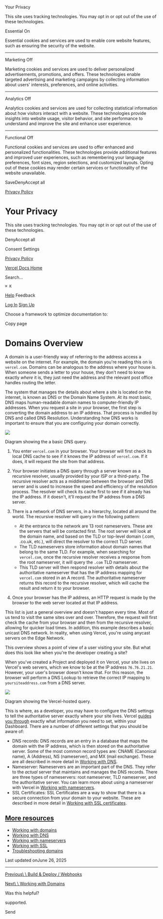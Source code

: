 Your Privacy

This site uses tracking technologies. You may opt in or opt out of the use of these technologies.

Essential
On

Essential cookies and services are used to enable core website features, such as ensuring the security of the website.

* * *

Marketing
Off

Marketing cookies and services are used to deliver personalized advertisements, promotions, and offers. These technologies enable targeted advertising and marketing campaigns by collecting information about users' interests, preferences, and online activities.

* * *

Analytics
Off

Analytics cookies and services are used for collecting statistical information about how visitors interact with a website. These technologies provide insights into website usage, visitor behavior, and site performance to understand and improve the site and enhance user experience.

* * *

Functional
Off

Functional cookies and services are used to offer enhanced and personalized functionalities. These technologies provide additional features and improved user experiences, such as remembering your language preferences, font sizes, region selections, and customized layouts. Opting out of these cookies may render certain services or functionality of the website unavailable.

SaveDenyAccept all

[Privacy Policy](https://vercel.com/legal/privacy-policy)

# Your Privacy

This site uses tracking technologies. You may opt in or opt out of the use of these technologies.

DenyAccept all

Consent Settings

[Privacy Policy](https://vercel.com/legal/privacy-policy)

[Vercel Docs Home](https://vercel.com/docs)

Search...

`⌘ K`

[Help](https://vercel.com/help) Feedback

[Log In](https://vercel.com/login) [Sign Up](https://vercel.com/signup)

Choose a framework to optimize documentation to:

Copy page

# Domains Overview

A domain is a user-friendly way of referring to the address access a website on the internet. For example, the domain you're reading this on is `vercel.com`. Domains can be analogous to the address where your house is. When someone sends a letter to your house, they don't need to know exactly _where_ it is, they just need the address and the relevant post office handles routing the letter.

The system that manages the details about where a site is located on the internet, is known as DNS or the Domain Name System. At its most basic, DNS maps human-readable domain names to computer-friendly IP addresses. When you request a site in your browser, the first step is converting the domain address to an IP address. That process is handled by DNS and called DNS Resolution. Understanding how DNS works is important to ensure that you are configuring your domain correctly.

![](https://vercel.com/vc-ap-vercel-docs/_next/image?url=https%3A%2F%2Fassets.vercel.com%2Fimage%2Fupload%2Fv1689795055%2Fdocs-assets%2Fstatic%2Fdocs%2Fconcepts%2Fprojects%2Fcustom-domains%2Fdns-request.png&w=3840&q=75)

Diagram showing the a basic DNS query.

1. You enter `vercel.com` in your browser. Your browser will first check its local DNS cache to see if it knows the IP address of `vercel.com`. If it does, it will request the site from that address.

2. Your browser initiates a DNS query through a server known as a recursive resolver, usually provided by your ISP or a third-party. The recursive resolver acts as a middleman between the browser and DNS server and is used to increase the speed and efficiency of the resolution process. The resolver will check its cache first to see if it already has the IP address. If it doesn't, it'll request the IP address from a DNS server.

3. There is a network of DNS servers, in a hierarchy, located all around the world. The recursive resolver will query in the following pattern:
   - At the entrance to the network are 13 root nameservers. These are the servers that will be contacted first. The root server will look at the domain name, and based on the TLD or top-level domain (.com, .co.uk, etc.), will direct the resolver to the correct TLD server.
   - The TLD nameservers store information about domain names that belong to the same TLD. For example, when searching for `vercel.com`, once the recursive resolver receives a response from the root nameserver, it will query the `.com` TLD nameserver.
   - This TLD server will then respond resolver with details about the authoritative nameserver that has the IP address mapping for `vercel.com` stored in an A record. The authoritative nameserver returns this record to the recursive resolver, which will cache the result and return it to your browser.
4. Once your browser has the IP address, an HTTP request is made by the browser to the web server located at that IP address.


This list is just a general overview and doesn't happen every time. Most of us
tend to visit the same sites over and over. Therefore, the request will first
check the cache from your browser and then from the recursive resolver,
allowing for quicker load times. In addition, this example describes a basic
unicast DNS network. In reality, when using Vercel, you're using anycast
servers on the Edge Network.

This overview shows a point of view of a user visiting your site. But what does this look like when you're the developer creating a site?

When you've created a Project and deployed it on Vercel, your site lives on Vercel's web servers, which we know to be at the IP address `76.76.21.21`. However, your user's browser doesn't know that. For this reason, the browser will perform a DNS Lookup to retrieve the correct IP mapping to `yoursiteaddress.com` from a DNS server.

![](https://vercel.com/vc-ap-vercel-docs/_next/image?url=https%3A%2F%2Fassets.vercel.com%2Fimage%2Fupload%2Fv1689795055%2Fdocs-assets%2Fstatic%2Fdocs%2Fconcepts%2Fprojects%2Fcustom-domains%2Fvercel-dns-request.png&w=3840&q=75)

Diagram showing the Vercel-hosted query.

This is where, as a developer, you may have to configure the DNS settings to tell the authoritative server exactly where your site lives. Vercel [guides you through](https://vercel.com/docs/domains/add-a-domain) exactly what information you need to set, within your Dashboard. There are a number of different settings that you should be aware of:

- DNS records: DNS records are an entry in a database that maps the domain with the IP address, which is then stored on the authoritative server. Some of the most common record types are: CNAME (Canonical name), A (Address), NS (nameserver), and MX (mail exchange). These are all described in more detail in [Working with DNS](https://vercel.com/docs/domains/working-with-dns).
- Nameserver: Nameservers are an important part of the DNS. They refer to the _actual_ server that maintains and manages the DNS records. There are three types of nameservers: root nameserver, TLD nameserver, and the authoritative server. You can learn more about using a nameserver with Vercel in [Working with nameservers](https://vercel.com/docs/domains/working-with-nameservers).
- SSL Certificates: SSL Certificates are a way to show that there is a secure connection from your domain to your website. These are described in more detail in [Working with SSL certificates](https://vercel.com/docs/domains/working-with-ssl).

## [More resources](https://vercel.com/docs/domains\#more-resources)

- [Working with domains](https://vercel.com/docs/domains/working-with-domains)
- [Working with DNS](https://vercel.com/docs/domains/working-with-dns)
- [Working with nameservers](https://vercel.com/docs/domains/working-with-nameservers)
- [Working with SSL](https://vercel.com/docs/domains/working-with-ssl)
- [Troubleshooting domains](https://vercel.com/docs/domains/troubleshooting)

Last updated onJune 26, 2025

* * *

[Previous\\
\\
Build & Deploy / Webhooks](https://vercel.com/docs/webhooks)

[Next\\
\\
Working with Domains](https://vercel.com/docs/domains/working-with-domains)

Was this helpful?

supported.

Send